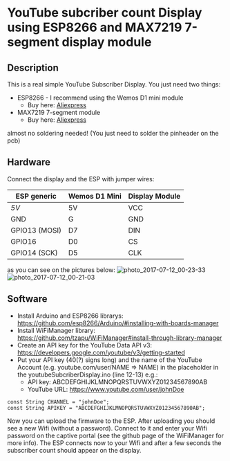 # YouTube subcriber count Display  using ESP8266 and MAX7219 7-segment display module
## Description
This is a real simple YouTube Subscriber Display. You just need two things: 
 - ESP8266 - I recommend using the Wemos D1 mini module 
	- Buy here: [Aliexpress](http://s.click.aliexpress.com/e/M3BuvjQ)
 - MAX7219 7-segment module
	- Buy here: [Aliexpress]("http://s.click.aliexpress.com/e/A2jeuvf)

 almost no soldering needed! (You just need to solder the pinheader on the pcb)
## Hardware 
Connect the display and the ESP with jumper wires: 

| ESP generic 	| Wemos D1 Mini 	| Display Module 	|
| -------------	| -----------------	| -----------------	|
| *5V*			| 5V				| 	VCC				|
| GND			| G					| GND				|
| GPIO13 (MOSI)	| D7				| DIN				|
| GPIO16 		| D0				| CS				|
| GPIO14 (SCK)	| D5				| CLK				|

as you can see on the pictures below: 
![photo_2017-07-12_00-23-33](https://user-images.githubusercontent.com/3171655/28093694-d01c4f54-6698-11e7-8d02-2e1d96c91dc0.jpg) ![photo_2017-07-12_00-21-03](https://user-images.githubusercontent.com/3171655/28093693-d01ae6e6-6698-11e7-9e6c-5346dafc028a.jpg)
## Software
- Install Arduino and ESP8266 librarys: https://github.com/esp8266/Arduino/#installing-with-boards-manager
- Install WiFiManager library: https://github.com/tzapu/WiFiManager#install-through-library-manager
- Create an API key for the YouTube Data API v3: https://developers.google.com/youtube/v3/getting-started
- Put your API key (40(?) signs long) and the name of the YouTube Account (e.g. youtube.com/user/NAME => NAME) in the placeholder in the youtubeSubcriberDisplay.ino (line 12-13) e.g.:
	- API key: ABCDEFGHIJKLMNOPQRSTUVWXYZ01234567890AB
	- YouTube URL: https://www.youtube.com/user/johnDoe 
```
const String CHANNEL = "johnDoe";
const String APIKEY = "ABCDEFGHIJKLMNOPQRSTUVWXYZ01234567890AB";
```
Now you can upload the firmware to the ESP. After uploading you should see a new Wifi (without a password). Connect to it and enter your Wifi password on the captive portal (see the github page of the WiFiManager for more info).
The ESP connects now to your Wifi and after a few seconds the subscriber count should appear on the display. 
